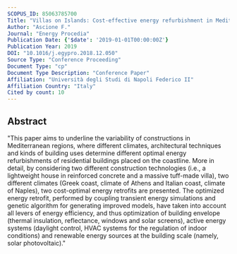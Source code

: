```yaml
---
SCOPUS_ID: 85063785700
Title: "Villas on Islands: Cost-effective energy refurbishment in Mediterranean coastline houses"
Author: "Ascione F."
Journal: "Energy Procedia"
Publication Date: {'$date': '2019-01-01T00:00:00Z'}
Publication Year: 2019
DOI: "10.1016/j.egypro.2018.12.050"
Source Type: "Conference Proceeding"
Document Type: "cp"
Document Type Description: "Conference Paper"
Affiliation: "Università degli Studi di Napoli Federico II"
Affiliation Country: "Italy"
Cited by count: 10
---
```


## Abstract
"This paper aims to underline the variability of constructions in Mediterranean regions, where different climates, architectural techniques and kinds of building uses determine different optimal energy refurbishments of residential buildings placed on the coastline. More in detail, by considering two different construction technologies (i.e., a lightweight house in reinforced concrete and a massive tuff-made villa), two different climates (Greek coast, climate of Athens and Italian coast, climate of Naples), two cost-optimal energy retrofits are presented. The optimized energy retrofit, performed by coupling transient energy simulations and genetic algorithm for generating improved models, have taken into account all levers of energy efficiency, and thus optimization of building envelope (thermal insulation, reflectance, windows and solar screens), active energy systems (daylight control, HVAC systems for the regulation of indoor conditions) and renewable energy sources at the building scale (namely, solar photovoltaic)."
